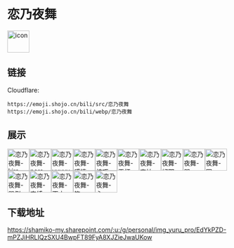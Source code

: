# 恋乃夜舞
<img src="https://emoji.shojo.cn/bili/src/恋乃夜舞/icon.png" width="50" height="50" alt="icon">

## 链接
Cloudflare:
```
https://emoji.shojo.cn/bili/src/恋乃夜舞
https://emoji.shojo.cn/bili/webp/恋乃夜舞
```
## 展示
<img src="https://emoji.shojo.cn/bili/src/恋乃夜舞/恋乃夜舞-kira.png" width="50" height="50" alt="恋乃夜舞-kira"><img src="https://emoji.shojo.cn/bili/src/恋乃夜舞/恋乃夜舞-pero.png" width="50" height="50" alt="恋乃夜舞-pero"><img src="https://emoji.shojo.cn/bili/src/恋乃夜舞/恋乃夜舞-yuyuyu.png" width="50" height="50" alt="恋乃夜舞-yuyuyu"><img src="https://emoji.shojo.cn/bili/src/恋乃夜舞/恋乃夜舞-感情.png" width="50" height="50" alt="恋乃夜舞-感情"><img src="https://emoji.shojo.cn/bili/src/恋乃夜舞/恋乃夜舞-技巧.png" width="50" height="50" alt="恋乃夜舞-技巧"><img src="https://emoji.shojo.cn/bili/src/恋乃夜舞/恋乃夜舞-干杯.png" width="50" height="50" alt="恋乃夜舞-干杯"><img src="https://emoji.shojo.cn/bili/src/恋乃夜舞/恋乃夜舞-害怕.png" width="50" height="50" alt="恋乃夜舞-害怕"><img src="https://emoji.shojo.cn/bili/src/恋乃夜舞/恋乃夜舞-好耶.png" width="50" height="50" alt="恋乃夜舞-好耶"><img src="https://emoji.shojo.cn/bili/src/恋乃夜舞/恋乃夜舞-哭.png" width="50" height="50" alt="恋乃夜舞-哭"><img src="https://emoji.shojo.cn/bili/src/恋乃夜舞/恋乃夜舞-困.png" width="50" height="50" alt="恋乃夜舞-困"><img src="https://emoji.shojo.cn/bili/src/恋乃夜舞/恋乃夜舞-骂倒.png" width="50" height="50" alt="恋乃夜舞-骂倒"><img src="https://emoji.shojo.cn/bili/src/恋乃夜舞/恋乃夜舞-束缚.png" width="50" height="50" alt="恋乃夜舞-束缚"><img src="https://emoji.shojo.cn/bili/src/恋乃夜舞/恋乃夜舞-天才.png" width="50" height="50" alt="恋乃夜舞-天才"><img src="https://emoji.shojo.cn/bili/src/恋乃夜舞/恋乃夜舞-笑.png" width="50" height="50" alt="恋乃夜舞-笑"><img src="https://emoji.shojo.cn/bili/src/恋乃夜舞/恋乃夜舞-心.png" width="50" height="50" alt="恋乃夜舞-心">

## 下载地址

https://shamiko-my.sharepoint.com/:u:/g/personal/img_yuru_pro/EdYkPZD-mPZJiHRLIQzSXU4BwpFT89FyA8XJZieJwaUKow